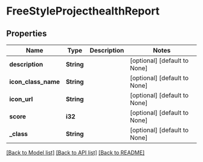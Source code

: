 # FreeStyleProjecthealthReport

## Properties
Name | Type | Description | Notes
------------ | ------------- | ------------- | -------------
**description** | **String** |  | [optional] [default to None]
**icon_class_name** | **String** |  | [optional] [default to None]
**icon_url** | **String** |  | [optional] [default to None]
**score** | **i32** |  | [optional] [default to None]
**_class** | **String** |  | [optional] [default to None]

[[Back to Model list]](../README.md#documentation-for-models) [[Back to API list]](../README.md#documentation-for-api-endpoints) [[Back to README]](../README.md)


